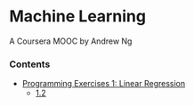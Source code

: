 Machine Learning
================

A Coursera MOOC by Andrew Ng

### Contents

- [Programming Exercises 1: Linear Regression](ex1.md)
  - [1.2](ex1.2.src.md)
